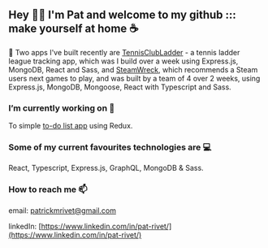 


## Hey 👋🏼 I'm Pat and welcome to my github ::: make yourself at home ☕

:blossom: 
Two apps I've built recently are [TennisClubLadder](https://github.com/patrivet/TennisClubLadder) - a tennis ladder league tracking app, which was I build over a week using Express.js, MongoDB, React and Sass, and [SteamWreck](https://github.com/patrivet/SteamWreck), which recommends a Steam users next games to play, and was built by a team of 4 over 2 weeks, using Express.js, MongoDB, Mongoose, React with Typescript and Sass.

### I’m currently working on 🔭 
To simple [to-do list app](https://todolist-patrivet.netlify.app/) using Redux.

### Some of my current favourites technologies are  💻
React, Typescript, Express.js, GraphQL, MongoDB & Sass.


### How to reach me 📫
email: [patrickmrivet@gmail.com](mailto:patrickmrivet@gmail.com)

linkedIn: [https://www.linkedin.com/in/pat-rivet/](https://www.linkedin.com/in/pat-rivet/)

<!--
**patrivet/patrivet** is a ✨ _special_ ✨ repository because its `README.md` (this file) appears on your GitHub profile.

Here are some ideas to get you started:

- 🔭 I’m currently working on ...
- 🌱 I’m currently learning ...
- 👯 I’m looking to collaborate on ...
- 🤔 I’m looking for help with ...
- 💬 Ask me about ...
- 📫 How to reach me: ...
- 😄 Pronouns: ...
- ⚡ Fun fact: ...
-->
